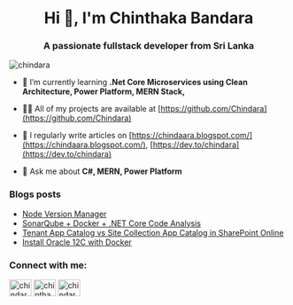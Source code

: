 <h1 align="center">Hi 👋, I'm Chinthaka Bandara</h1>
<h3 align="center">A passionate fullstack developer from Sri Lanka</h3>

<p align="left"> <img src="https://komarev.com/ghpvc/?username=chindara&label=Profile%20views&color=0e75b6&style=flat" alt="chindara" /> </p>

- 🌱 I’m currently learning **.Net Core Microservices using Clean Architecture, Power Platform, MERN Stack,**

- 👨‍💻 All of my projects are available at [https://github.com/Chindara](https://github.com/Chindara)

- 📝 I regularly write articles on [https://chindaara.blogspot.com/](https://chindaara.blogspot.com/), [https://dev.to/chindara](https://dev.to/chindara)

- 💬 Ask me about **C#, MERN, Power Platform**

### Blogs posts
<!-- BLOG-POST-LIST:START -->
- [Node Version Manager](https://dev.to/chindara/node-version-manager-47bb)
- [SonarQube + Docker + .NET Core Code Analysis](https://dev.to/chindara/sonarqube-docker-net-core-code-analysis-44)
- [Tenant App Catalog vs Site Collection App Catalog in SharePoint Online](https://dev.to/chindara/tenant-app-catalog-vs-site-collection-app-catalog-in-sharepoint-online-22bj)
- [Install Oracle 12C with Docker](https://dev.to/chindara/install-oracle-12c-with-docker-55h7)
<!-- BLOG-POST-LIST:END -->

<h3 align="left">Connect with me:</h3>
<p align="left">
<a href="https://dev.to/chindara" target="blank"><img align="center" src="https://raw.githubusercontent.com/rahuldkjain/github-profile-readme-generator/master/src/images/icons/Social/devto.svg" alt="chindara" height="30" width="40" /></a>
<a href="https://linkedin.com/in/chinthaka-bandara" target="blank"><img align="center" src="https://raw.githubusercontent.com/rahuldkjain/github-profile-readme-generator/master/src/images/icons/Social/linked-in-alt.svg" alt="chinthaka-bandara" height="30" width="40" /></a>
<a href="https://stackoverflow.com/users/chindara" target="blank"><img align="center" src="https://raw.githubusercontent.com/rahuldkjain/github-profile-readme-generator/master/src/images/icons/Social/stack-overflow.svg" alt="chindara" height="30" width="40" /></a>
</p>
